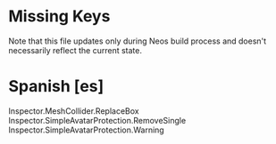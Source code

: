 # Missing Keys
Note that this file updates only during Neos build process and doesn't necessarily reflect the current state.

# Spanish [es]
Inspector.MeshCollider.ReplaceBox  
Inspector.SimpleAvatarProtection.RemoveSingle  
Inspector.SimpleAvatarProtection.Warning  

